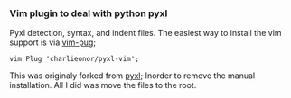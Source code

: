 
### Vim plugin to deal with python pyxl

Pyxl detection, syntax, and indent files. The easiest way to install the vim support is via [vim-pug](https://github.com/junegunn/vim-plug);

``vim
  Plug 'charlieonor/pyxl-vim';
``

This was originaly forked from [pyxl](https://github.com/dropbox/pyxl); Inorder to remove the manual installation. All I did was move the files to the root.

